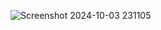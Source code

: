 ![Screenshot 2024-10-03 231105](https://github.com/user-attachments/assets/0333b862-26fe-4853-95c0-3b64ce68fb0b)
